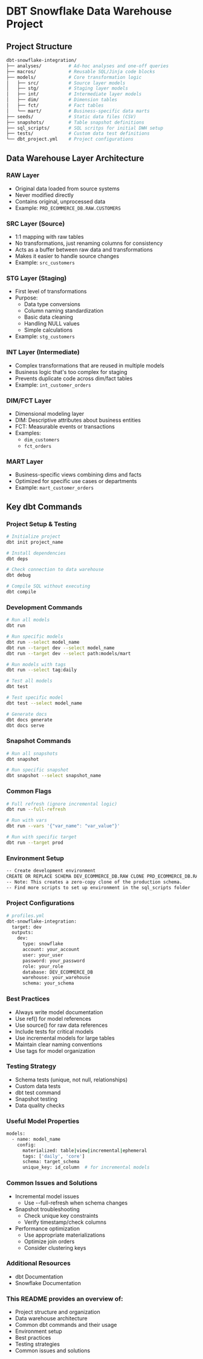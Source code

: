 # DBT Snowflake Data Warehouse Project

## Project Structure

```bash
dbt-snowflake-integration/
├── analyses/          # Ad-hoc analyses and one-off queries
├── macros/            # Reusable SQL/Jinja code blocks
├── models/            # Core transformation logic
│   ├── src/           # Source layer models
│   ├── stg/           # Staging layer models
│   ├── int/           # Intermediate layer models
│   ├── dim/           # Dimension tables
│   ├── fct/           # Fact tables
│   └── mart/          # Business-specific data marts
├── seeds/             # Static data files (CSV)
├── snapshots/         # Table snapshot definitions
├── sql_scripts/       # SQL scritps for initial DWH setup
├── tests/             # Custom data test definitions
└── dbt_project.yml    # Project configurations
```

## Data Warehouse Layer Architecture

### RAW Layer
- Original data loaded from source systems
- Never modified directly
- Contains original, unprocessed data
- Example: `PRD_ECOMMERCE_DB.RAW.CUSTOMERS`

### SRC Layer (Source)
- 1:1 mapping with raw tables
- No transformations, just renaming columns for consistency
- Acts as a buffer between raw data and transformations
- Makes it easier to handle source changes
- Example: `src_customers`

### STG Layer (Staging)
- First level of transformations
- Purpose:
  - Data type conversions
  - Column naming standardization
  - Basic data cleaning
  - Handling NULL values
  - Simple calculations
- Example: `stg_customers`

### INT Layer (Intermediate)
- Complex transformations that are reused in multiple models
- Business logic that's too complex for staging
- Prevents duplicate code across dim/fact tables
- Example: `int_customer_orders`

### DIM/FCT Layer
- Dimensional modeling layer
- DIM: Descriptive attributes about business entities
- FCT: Measurable events or transactions
- Examples: 
  - `dim_customers`
  - `fct_orders`

### MART Layer
- Business-specific views combining dims and facts
- Optimized for specific use cases or departments
- Example: `mart_customer_orders`

## Key dbt Commands

### Project Setup & Testing
```bash
# Initialize project
dbt init project_name

# Install dependencies
dbt deps

# Check connection to data warehouse
dbt debug

# Compile SQL without executing
dbt compile
```

### Development Commands
```bash
# Run all models
dbt run

# Run specific models
dbt run --select model_name
dbt run --target dev --select model_name
dbt run --target dev --select path:models/mart

# Run models with tags
dbt run --select tag:daily

# Test all models
dbt test

# Test specific model
dbt test --select model_name

# Generate docs
dbt docs generate
dbt docs serve
```

### Snapshot Commands
```bash
# Run all snapshots
dbt snapshot

# Run specific snapshot
dbt snapshot --select snapshot_name
```

### Common Flags
```bash
# Full refresh (ignore incremental logic)
dbt run --full-refresh

# Run with vars
dbt run --vars '{"var_name": "var_value"}'

# Run with specific target
dbt run --target prod
```

### Environment Setup
```bash
-- Create development environment
CREATE OR REPLACE SCHEMA DEV_ECOMMERCE_DB.RAW CLONE PRD_ECOMMERCE_DB.RAW;
-- Note: This creates a zero-copy clone of the production schema.
-- Find more scripts to set up environment in the sql_scripts folder
```


### Project Configurations
```bash
# profiles.yml
dbt-snowflake-integration:
  target: dev
  outputs:
    dev:
      type: snowflake
      account: your_account
      user: your_user
      password: your_password
      role: your_role
      database: DEV_ECOMMERCE_DB
      warehouse: your_warehouse
      schema: your_schema
```

### Best Practices
- Always write model documentation
- Use ref() for model references
- Use source() for raw data references
- Include tests for critical models
- Use incremental models for large tables
- Maintain clear naming conventions
- Use tags for model organization

### Testing Strategy
- Schema tests (unique, not null, relationships)
- Custom data tests
- dbt test command
- Snapshot testing
- Data quality checks

### Useful Model Properties
```bash
models:
  - name: model_name
    config:
      materialized: table|view|incremental|ephemeral
      tags: ['daily', 'core']
      schema: target_schema
      unique_key: id_column  # for incremental models
```

### Common Issues and Solutions
- Incremental model issues
    - Use --full-refresh when schema changes
- Snapshot troubleshooting
    - Check unique key constraints
    - Verify timestamp/check columns
- Performance optimization
    - Use appropriate materializations
    - Optimize join orders
    - Consider clustering keys

### Additional Resources
- dbt Documentation
- Snowflake Documentation


### This README provides an  overview of:
- Project structure and organization
- Data warehouse architecture
- Common dbt commands and their usage
- Environment setup
- Best practices
- Testing strategies
- Common issues and solutions
